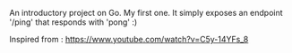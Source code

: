 An introductory project on Go. My first one. It simply exposes an endpoint '/ping' that responds with 'pong' :)

Inspired from :
https://www.youtube.com/watch?v=C5y-14YFs_8
